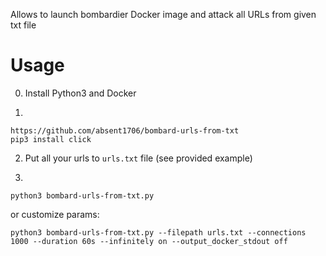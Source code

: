 Allows to launch bombardier Docker image and attack all URLs from given txt file


# Usage

0. Install Python3 and Docker

1. 
```
https://github.com/absent1706/bombard-urls-from-txt
pip3 install click
```

2. Put all your urls to `urls.txt` file (see provided example)

3.
```
python3 bombard-urls-from-txt.py
```

or customize params:
```
python3 bombard-urls-from-txt.py --filepath urls.txt --connections 1000 --duration 60s --infinitely on --output_docker_stdout off
```
